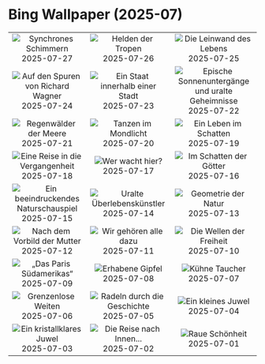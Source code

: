 # Bing Wallpaper (2025-07)

|  |  |  |
|:---:|:---:|:---:|
| ![](https://www.bing.com/th?id=OHR.BlackfinBarracuda_DE-DE5710611584_400x240.jpg "Synchrones Schimmern") 2025-07-27 | ![](https://www.bing.com/th?id=OHR.MangroveTwilight_DE-DE5475424156_400x240.jpg "Helden der Tropen") 2025-07-26 | ![](https://www.bing.com/th?id=OHR.LasPalmas_DE-DE5219971738_400x240.jpg "Die Leinwand des Lebens") 2025-07-25 |
| ![](https://www.bing.com/th?id=OHR.BayreuthTheatre_DE-DE1209418300_400x240.jpg "Auf den Spuren von Richard Wagner") 2025-07-24 | ![](https://www.bing.com/th?id=OHR.VaticanCity_DE-DE5887283665_400x240.jpg "Ein Staat innerhalb einer Stadt") 2025-07-23 | ![](https://www.bing.com/th?id=OHR.BadlandsSunset_DE-DE6485321128_400x240.jpg "Epische Sonnenuntergänge und uralte Geheimnisse") 2025-07-22 |
| ![](https://www.bing.com/th?id=OHR.AcroporaReef_DE-DE6392050074_400x240.jpg "Regenwälder der Meere") 2025-07-21 | ![](https://www.bing.com/th?id=OHR.BigMoon_DE-DE6584424311_400x240.jpg "Tanzen im Mondlicht") 2025-07-20 | ![](https://www.bing.com/th?id=OHR.MothWeek_DE-DE7350997027_400x240.jpg "Ein Leben im Schatten") 2025-07-19 |
| ![](https://www.bing.com/th?id=OHR.MiravetSpain_DE-DE1175039382_400x240.jpg "Eine Reise in die Vergangenheit") 2025-07-18 | ![](https://www.bing.com/th?id=OHR.LavenderWesterhever_DE-DE1062458785_400x240.jpg "Wer wacht hier?") 2025-07-17 | ![](https://www.bing.com/th?id=OHR.TemplePhilae_DE-DE7883088350_400x240.jpg "Im Schatten der Götter") 2025-07-16 |
| ![](https://www.bing.com/th?id=OHR.PerseidsPine_DE-DE7245690852_400x240.jpg "Ein beeindruckendes Naturschauspiel") 2025-07-15 | ![](https://www.bing.com/th?id=OHR.YoungShark_DE-DE7165248670_400x240.jpg "Uralte Überlebenskünstler") 2025-07-14 | ![](https://www.bing.com/th?id=OHR.BasaltColumns_DE-DE6897663571_400x240.jpg "Geometrie der Natur") 2025-07-13 |
| ![](https://www.bing.com/th?id=OHR.ThomsonGazelle_DE-DE6657498392_400x240.jpg "Nach dem Vorbild der Mutter") 2025-07-12 | ![](https://www.bing.com/th?id=OHR.TokyoSunrise_DE-DE6224327686_400x240.jpg "Wir gehören alle dazu") 2025-07-11 | ![](https://www.bing.com/th?id=OHR.BahamaBlues_DE-DE5750119392_400x240.jpg "Die Wellen der Freiheit") 2025-07-10 |
| ![](https://www.bing.com/th?id=OHR.ConstitucionStation_DE-DE6862611016_400x240.jpg "„Das Paris Südamerikas“") 2025-07-09 | ![](https://www.bing.com/th?id=OHR.SecedaPeak_DE-DE7304303596_400x240.jpg "Erhabene Gipfel") 2025-07-08 | ![](https://www.bing.com/th?id=OHR.ShetlandGannets_DE-DE8492203831_400x240.jpg "Kühne Taucher") 2025-07-07 |
| ![](https://www.bing.com/th?id=OHR.MesquiteFlats_DE-DE8559445673_400x240.jpg "Grenzenlose Weiten") 2025-07-06 | ![](https://www.bing.com/th?id=OHR.TourCyclists_DE-DE8646205107_400x240.jpg "Radeln durch die Geschichte") 2025-07-05 | ![](https://www.bing.com/th?id=OHR.OroseiSardegna_DE-DE8440593584_400x240.jpg "Ein kleines Juwel") 2025-07-04 |
| ![](https://www.bing.com/th?id=OHR.RainbowRiver_DE-DE1687862683_400x240.jpg "Ein kristallklares Juwel") 2025-07-03 | ![](https://www.bing.com/th?id=OHR.CalwMarketsquare_DE-DE9027821635_400x240.jpg "Die Reise nach Innen...") 2025-07-02 | ![](https://www.bing.com/th?id=OHR.CanadaDayFogo_DE-DE8180601933_400x240.jpg "Raue Schönheit") 2025-07-01 |
